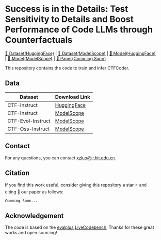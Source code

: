 # Success is in the Details: Test Sensitivity to Details and Boost Performance of Code LLMs through Counterfactuals

<a href="https://huggingface.co/datasets/Luoberta/CTF-Instruct" target="_blank">🤗 Dataset(HuggingFace)</a> | <a href="https://www.modelscope.cn/datasets/Luoberta/CTF-Instruct" target="_blank">🤖 Dataset(ModelScope)</a> | <a href="https://huggingface.co/Luoberta/CTFCoder" target="_blank">🤗 Model(HuggingFace)</a> | <a href="https://www.modelscope.cn/models/Luoberta/CTFCoder" target="_blank">🤖 Model(ModelScope)</a> | <a href="" target="_blank">📑 Paper(Comming Soon) </a>

This repository contains the code to train and infer CTFCoder. 


<!-- ## Overview

![main](fig/main.png) -->

## Data
|  Dataset  | Download Link  |
|  ----  | ----  |
|CTF-Instruct  | [HuggingFace](https://huggingface.co/datasets/Luoberta/CTF-Instruct) |
|CTF-Instruct  | [ModelScope](https://www.modelscope.cn/datasets/Luoberta/CTF-Instruct)|
|CTF-Evol-Instruct  | [ModelScope](modelscope.cn/datasets/Luoberta/CTF-Evol-Instruct/)|
|CTF-Oss-Instruct  | [ModelScope](https://www.modelscope.cn/datasets/Luoberta/CTF-Oss-Instruct)|

<!-- ## Train
The whole training process consists of two stages. To train the ChartCoder, ```siglip-so400m-patch14-384``` and ```deepseek-coder-6.7b-instruct``` should be downloaded first.

For **Pre-training**, run
```
bash scripts/train/pretrain_siglip.sh
```
For **SFT**, run 
```
bash scripts/train/finetune_siglip_a4.sh
```
Please change the model path to your local path. See the corresponding ```.sh ``` file for details. 
We also provide other training scripts, such as using CLIP ```_clip``` and multiple machines ```_m```. See ``` scripts/train ``` for further information.

## Inference
Please see ```inference.py``` for details. -->

<!-- ## Results
Please refer to our paper for detailed performance on ChartMimic, Plot2Code and ChartX benchmarks. Thanks for these contributions to the chart-to-code field.
![results](fig/results.png) -->

## Contact

For any questions, you can contact [xzluo@ir.hit.edu.cn](mailto:xzluo@ir.hit.edu.cn).


## Citation
If you find this work useful, consider giving this repository a star ⭐️ and citing 📝 our paper as follows:
```
Comming Soon...
```

## Acknowledgement
The code is based on the [evalplus](https://github.com/evalplus/evalplus),[LiveCodebench](https://github.com/LiveCodeBench/LiveCodeBench), Thanks for these great works and open sourcing!
